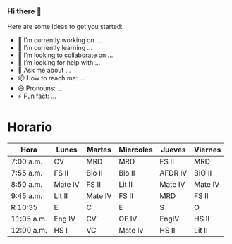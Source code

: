 ### Hi there 👋



Here are some ideas to get you started:

- 🔭 I’m currently working on ...
- 🌱 I’m currently learning ...
- 👯 I’m looking to collaborate on ...
- 🤔 I’m looking for help with ...
- 💬 Ask me about ...
- 📫 How to reach me: ...
- 😄 Pronouns: ...
- ⚡ Fun fact: ...

# Horario

| Hora       | Lunes   | Martes  | Miercoles | Jueves  | Viernes |
|------------|---------|---------|-----------|---------|---------|
| 7:00 a.m.  | CV      | MRD     | MRD       | FS II   | MRD     |
| 7:55 a.m.  | FS II   | Bio II  | Bio II    | AFDR IV | BIO II  |
| 8:50 a.m.  | Mate IV | FS II   | Lit II    | Mate IV | Mate IV |
| 9:45 a.m.  | Lit II  | Mate IV | FS II     | MRD     | FS II   |
| R 10:35    | E       | C       | E         | S       | O       |
| 11:05 a.m. | Eng IV  | CV      | OE IV     | EngIV   | HS II   |
| 12:00 a.m. | HS I    | VC      | Mate Iv   | HS II   | Lit II  |
